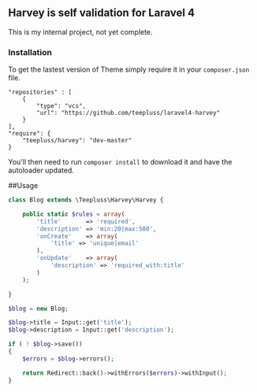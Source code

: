 ## Harvey is self validation for Laravel 4

This is my internal project, not yet complete.

### Installation

To get the lastest version of Theme simply require it in your `composer.json` file.

~~~
"repositories" : [
    {
        "type": "vcs",
        "url": "https://github.com/teepluss/laravel4-harvey"
    }
],
"require": {
    "teepluss/harvey": "dev-master"
}
~~~

You'll then need to run `composer install` to download it and have the autoloader updated.

##Usage

~~~php
class Blog extends \Teepluss\Harvey\Harvey {

    public static $rules = array(
        'title'       => 'required',
        'description' => 'min:20|max:500',
        'onCreate'    => array(
            'title' => 'unique|email'
        ),
        'onUpdate'    => array(
            'description' => 'required_with:title'
        )
    );

}
~~~

~~~php
$blog = new Blog;

$blog->title = Input::get('title');
$blog->description = Input::get('description');

if ( ! $blog->save())
{
    $errors = $blog->errors();

    return Redirect::back()->withErrors($errors)->withInput();
}
~~~